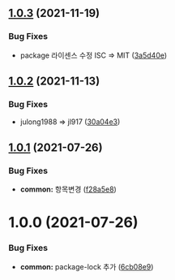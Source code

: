 ## [1.0.3](https://github.com/jl917/eslint-plugin-jl/compare/v1.0.2...v1.0.3) (2021-11-19)


### Bug Fixes

* package 라이센스 수정 ISC => MIT ([3a5d40e](https://github.com/jl917/eslint-plugin-jl/commit/3a5d40e23c5a9bc2c142d6c42697447de70848df))

## [1.0.2](https://github.com/jl917/eslint-plugin-jl/compare/v1.0.1...v1.0.2) (2021-11-13)


### Bug Fixes

* julong1988 => jl917 ([30a04e3](https://github.com/jl917/eslint-plugin-jl/commit/30a04e34c8542d3b9347674743f353ab3fcb70f0))

## [1.0.1](https://github.com/jl917/eslint-plugin-jl/compare/v1.0.0...v1.0.1) (2021-07-26)


### Bug Fixes

* **common:** 항목변경 ([f28a5e8](https://github.com/jl917/eslint-plugin-jl/commit/f28a5e820159165365d642b8fe721731f788be76))

# 1.0.0 (2021-07-26)


### Bug Fixes

* **common:** package-lock 추가 ([6cb08e9](https://github.com/jl917/eslint-plugin-jl/commit/6cb08e93aea65c965e251d62917c5845af4f591d))
